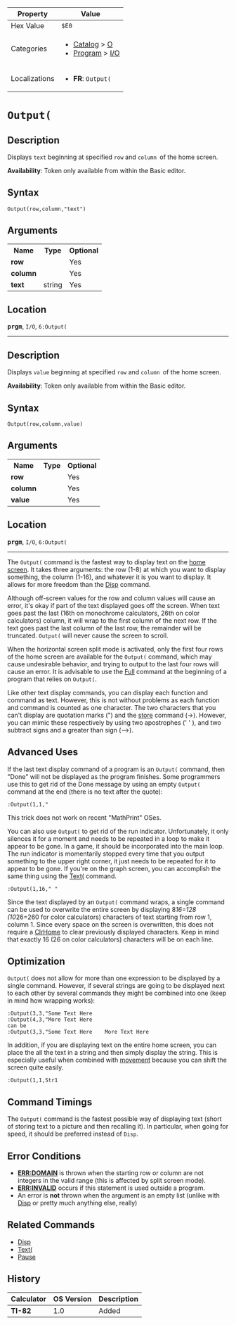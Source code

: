 | Property      | Value |
|---------------|-------|
| Hex Value     | `$E0`|
| Categories    | <ul><li>[Catalog](<../categories/Catalog.md>) > [O](<../categories/Catalog.md#O>)</li><li>[Program](<../categories/Program.md>) > [I/O](<../categories/Program.md#I/O>)</li></ul> |
| Localizations | <ul><li><b>FR</b>: `Output(`</li></ul> |

# `Output(`

## Description
Displays `text` beginning at specified `row` and `column `of the home screen.


<b>Availability</b>: Token only available from within the Basic editor.

## Syntax
`Output(row,column,"text")`

## Arguments
<table>
<tr><th>Name</th><th>Type</th><th>Optional</th></tr>

<tr><td><b>row</b></td><td></td><td>Yes</td></tr>

<tr><td><b>column</b></td><td></td><td>Yes</td></tr>

<tr><td><b>text</b></td><td>string</td><td>Yes</td></tr>

</table>

## Location
<tt><kbd><b>prgm</b></kbd></tt>, `I/O`, `6:Output(`
<hr>

## Description
Displays `value` beginning at specified `row` and `column `of the home screen.


<b>Availability</b>: Token only available from within the Basic editor.

## Syntax
`Output(row,column,value)`

## Arguments
<table>
<tr><th>Name</th><th>Type</th><th>Optional</th></tr>

<tr><td><b>row</b></td><td></td><td>Yes</td></tr>

<tr><td><b>column</b></td><td></td><td>Yes</td></tr>

<tr><td><b>value</b></td><td></td><td>Yes</td></tr>

</table>

## Location
<tt><kbd><b>prgm</b></kbd></tt>, `I/O`, `6:Output(`
<hr>

The `Output(` command is the fastest way to display text on the [home screen](/homescreen). It takes three arguments: the row (1-8) at which you want to display something, the column (1-16), and whatever it is you want to display. It allows for more freedom than the [Disp](/disp) command.

Although off-screen values for the row and column values will cause an error, it's okay if part of the text displayed goes off the screen. When text goes past the last (16th on monochrome calculators, 26th on color calculators) column, it will wrap to the first column of the next row. If the text goes past the last column of the last row, the remainder will be truncated. `Output(` will never cause the screen to scroll.

When the horizontal screen split mode is activated, only the first four rows of the home screen are available for the `Output(` command, which may cause undesirable behavior, and trying to output to the last four rows will cause an error. It is advisable to use the [Full](/full) command at the beginning of a program that relies on `Output(`.

Like other text display commands, you can display each function and command as text. However, this is not without problems as each function and command is counted as one character. The two characters that you can't display are quotation marks (") and the [store](/store) command (→). However, you can mimic these respectively by using two apostrophes (' ' ), and two subtract signs and a greater than sign (—>).

## Advanced Uses

If the last text display command of a program is an `Output(` command, then "Done" will not be displayed as the program finishes. Some programmers use this to get rid of the Done message by using an empty `Output(` command at the end (there is no text after the quote):

```ti-basic
:Output(1,1,"
```

This trick does not work on recent "MathPrint" OSes.

You can also use `Output(` to get rid of the run indicator. Unfortunately, it only silences it for a moment and needs to be repeated in a loop to make it appear to be gone. In a game, it should be incorporated into the main loop. The run indicator is momentarily stopped every time that you output something to the upper right corner, it just needs to be repeated for it to appear to be gone. If you're on the graph screen, you can accomplish the same thing using the [Text(](/text) command.

```ti-basic
:Output(1,16," "
```

Since the text displayed by an `Output(` command wraps, a single command can be used to overwrite the entire screen by displaying 8*16=128 (10*26=260 for color calculators) characters of text starting from row 1, column 1. Since every space on the screen is overwritten, this does not require a [ClrHome](/clrhome) to clear previously displayed characters. Keep in mind that exactly 16 (26 on color calculators) characters will be on each line.

## Optimization

`Output(` does not allow for more than one expression to be displayed by a single command. However, if several strings are going to be displayed next to each other by several commands they might be combined into one (keep in mind how wrapping works):

```ti-basic
:Output(3,3,"Some Text Here
:Output(4,3,"More Text Here
can be
:Output(3,3,"Some Text Here    More Text Here
```

In addition, if you are displaying text on the entire home screen, you can place the all the text in a string and then simply display the string. This is especially useful when combined with [movement](/movement) because you can shift the screen quite easily.

```ti-basic
:Output(1,1,Str1
```

## Command Timings

The `Output(` command is the fastest possible way of displaying text (short of storing text to a picture and then recalling it). In particular, when going for speed, it should be preferred instead of `Disp`.

## Error Conditions

*   **[ERR:DOMAIN](/errors#domain)** is thrown when the starting row or column are not integers in the valid range (this is affected by split screen mode).
*   **[ERR:INVALID](/errors#invalid)** occurs if this statement is used outside a program.
*   An error is **not** thrown when the argument is an empty list (unlike with [Disp](/disp) or pretty much anything else, really)

## Related Commands

*   [Disp](/disp)
*   [Text(](/text)
*   [Pause](/pause)

## History
| Calculator | OS Version | Description |
|------------|------------|-------------|
| <b>TI-82</b> | 1.0 | Added |


